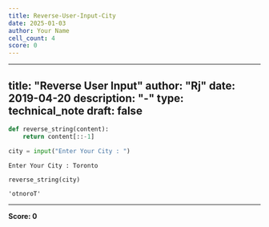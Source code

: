 ```yaml
---
title: Reverse-User-Input-City
date: 2025-01-03
author: Your Name
cell_count: 4
score: 0
---
```


---
title: "Reverse User Input"
author: "Rj"
date: 2019-04-20
description: "-"
type: technical_note
draft: false
---

```python
def reverse_string(content):
    return content[::-1]
```


```python
city = input("Enter Your City : ")
```

    Enter Your City : Toronto



```python
reverse_string(city)
```




    'otnoroT'




---
**Score: 0**